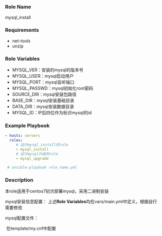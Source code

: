 ### Role Name

mysql_install 

### Requirements

- net-tools
- unzip

### Role Variables

- MYSQL_VER：安装的mysql的版本号
- MYSQL_USER：mysql启动用户
- MYSQL_PORT：mysql监听端口
- MYSQL_PASSWD：mysql初始化root密码
- SOURCE_DIR：mysql安装包路径
- BASE_DIR：mysql安装基础目录
- DATA_DIR：mysql安装数据目录
- MYSQL_ID：IP后四位作为标识mysql的id

### Example Playbook

```yaml
- hosts: servers
  roles:
     # 运行mysql_install的role
     - mysql_install   
     # 运行mysql升级的role
     - mysql_upgrade
     
 # ansible-playbook role_name.yml
```

### Description

本role适用于centos7初次部署mysql，采用二进制安装

mysql安装信息配置：
    上述**Role Variables**均在vars/main.yml中定义，根据自行需要修改

mysql配置文件：

​	在template/my.cnf中配置






